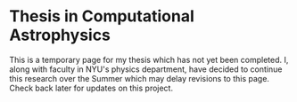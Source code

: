 # Thesis in Computational Astrophysics
This is a temporary page for my thesis which has not yet been completed. I, along with faculty in NYU's physics department, have decided to continue this research over the Summer which may delay revisions to this page. Check back later for updates on this project.


